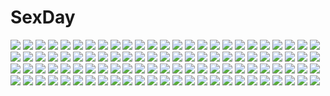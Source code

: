 # SexDay
![](https://konachan.com/image/df260dbbb8e346a48e0d5b5abd669a5a/Konachan.com%20-%2087408%20blonde_hair%20blue_eyes%20cloud_strife%20final_fantasy%20final_fantasy_vii%20final_fantasy_vii_advent_children%20short_hair%20sword%20weapon.jpg)
![](https://konachan.com/image/17fe5759da016612ab7939ba4bf63d33/Konachan.com%20-%20135553%20apricot%20barefoot%20breasts%20cleavage%20drink%20japanese_clothes%20long_hair%20moon%20no_bra%20oda_nobunaga_%28ouka_sengoku%29%20ouka_sengoku%20sake%20toma%20yukata.jpg)
![](https://konachan.com/jpeg/36ab14f4c57170853c3ee1177de54a7c/Konachan.com%20-%2089874%20blue_eyes%20blue_hair%20blush%20censored%20game_cg%20handjob%20hasekura_airi%20misaki_kurehito%20nipples%20nude%20penis%20trumple%20ushinawareta_mirai_wo_motomete%20wet.jpg)
![](https://konachan.com/image/5fcf546f985a51951097d8796780826f/Konachan.com%20-%2019036%20all_male%20kurama_%28naruto%29%20male%20naruto%20uzumaki_naruto.jpg)
![](https://konachan.com/image/5e4c659e0d3d2bac7c3c42b5cc02f276/Konachan.com%20-%2049360%20cc%20code_geass%20lelouch_lamperouge%20male.jpg)
![](https://konachan.com/image/9e94ed40e875d0b3acb556b6d358ff7f/Konachan.com%20-%2059303%20hatsune_miku%20jpeg_artifacts%20kasane_teto%20utau%20vocaloid%20w.s.jpg)
![](https://konachan.com/jpeg/f1c4378272be026f05e4e0115746fc67/Konachan.com%20-%20211474%20black_hair%20blonde_hair%20blue_eyes%20brown_hair%20gray_eyes%20group%20long_hair%20police%20red_eyes%20ruby_rose%20rwby%20short_hair%20watermark%20white_hair%20yellow_eyes.jpg)
![](https://konachan.com/image/5edf936596c2a5367eddcac20bb563ea/Konachan.com%20-%20108363%20aqua_eyes%20ass%20barefoot%20blush%20book%20long_hair%20original%20panties%20purple_hair%20rasahan%20shirt%20skirt%20underwear%20upskirt.jpg)
![](https://konachan.com/image/81dfccf1fc52d92f9cc7b612557d96d0/Konachan.com%20-%2087280%202girls%20animal_ears%20black_hair%20bow%20hat%20inubashiri_momiji%20red_eyes%20shameimaru_aya%20touhou%20wolfgirl%20yuuzii.jpg)
![](https://konachan.com/image/0d50a85ab186cfb2cc6cd1bdda7f8ef3/Konachan.com%20-%20151445%20muso-comet%20original%20petals%20red%20school_uniform%20tree.jpg)
![](https://konachan.com/jpeg/15a2ede1d3a082edde545bc4cebec2a9/Konachan.com%20-%20261433%20aqua_eyes%20blonde_hair%20blush%20kagamine_rin%20patzzi%20short_hair%20signed%20vocaloid%20wink.jpg)
![](https://konachan.com/image/25b2ce262887ef8ee884e6c019261cff/Konachan.com%20-%20302066%20blonde_hair%20cpkon%20dress%20fate_grand_order%20fate_%28series%29%20green_eyes%20nero_claudius_%28fate%29%20short_hair%20sword%20weapon.jpg)
![](https://konachan.com/image/bbf0f26e33cfb25686bbf7b261c310f6/Konachan.com%20-%2066851%20bou_nin%20hatsune_miku%20twintails%20vocaloid%20winter.jpg)
![](https://konachan.com/image/d39f519dc95f089d2adf9a95f7e62817/Konachan.com%20-%2030448%20mizuki_%28quilt%29%20quilt.jpg)
![](https://konachan.com/jpeg/b6ee79e7516bdd48fa8d883bbe736d1f/Konachan.com%20-%20228227%202girls%20aqua_eyes%20aqua_hair%20blush%20bow%20haikimono%20pink_eyes%20pink_hair%20ram_%28re%3Azero%29%20rem_%28re%3Azero%29%20ribbons%20school_uniform%20short_hair%20signed%20twins%20wink.jpg)
![](https://konachan.com/jpeg/e0fe01699c0c02de04e4878538570fe3/Konachan.com%20-%20300771%20animal_ears%20blush%20breasts%20cum%20flowers%20foxgirl%20game_cg%20gray_hair%20long_hair%20nipples%20no_bra%20nopan%20pubic_hair%20red_eyes%20sex%20tail%20uncensored%20waifu2x.jpg)
![](https://konachan.com/jpeg/347ff2711318ac3c383e58f522d332bf/Konachan.com%20-%20263171%20ass%20blush%20boots%20breasts%20brown_hair%20cameltoe%20cattleya_baudelaire%20cleavage%20ginhaha%20necklace%20panties%20purple_eyes%20tattoo%20underwear%20violet_evergarden.jpg)
![](https://konachan.com/image/826639d09a2730b4304e6dc14a13c0f2/Konachan.com%20-%2095165%20dark_skin%20franco_il_nero%20green_eyes%20gun%20nitroplus%20ni%CE%B8%20weapon%20white_hair%20zoku_satsuriku_no_jango.jpg)
![](https://konachan.com/image/a8b1d4b4975e01268a36638a42022f8f/Konachan.com%20-%20228367%20emilia_%28re%3Azero%29%20novelance%20re%3Azero_kara_hajimeru_isekai_seikatsu%20signed.jpg)
![](https://konachan.com/jpeg/1ec63cbaaf37bb2d6362d183fa8da54b/Konachan.com%20-%2089667%20game_cg%20hasekura_airi%20kick%20kneehighs%20misaki_kurehito%20panties%20school_uniform%20spread_legs%20transparent%20trumple%20underwear%20ushinawareta_mirai_wo_motomete.jpg)
![](https://konachan.com/jpeg/399bdf7dd138958bee00dc13043fb7bf/Konachan.com%20-%20239778%20blonde_hair%20blush%20breasts%20censored%20clouds%20game_cg%20gray_eyes%20green_eyes%20hulotte%20long_hair%20male%20nipples%20nude%20penis%20short_hair%20sky%20wet%20white_hair.jpg)
![](https://konachan.com/image/552fd20ecce9b6009f32a62af9e99d5c/Konachan.com%20-%2013913%20green_hair%20long_hair%20sorairo_no_organ%20yellow_eyes.jpg)
![](https://konachan.com/image/832d55eccf06e15ba7d9f2db1a9efcb3/Konachan.com%20-%20106366%20fire%20fujiwara_no_mokou%20touhou.jpg)
![](https://konachan.com/jpeg/f7fb959daefbb5004597a11f5a54e149/Konachan.com%20-%2055735%2077%20narukami_aoi%20purple_eyes%20purple_hair%20tenmaso%20twintails.jpg)
![](https://konachan.com/image/1e930f7a4d740321940d461b76b7ac89/Konachan.com%20-%2018219%20itou_noiji%20school_uniform%20suzumiya_haruhi%20suzumiya_haruhi_no_yuutsu.jpg)
![](https://konachan.com/image/e9e5017c25dbaeab95af3009bc284f23/Konachan.com%20-%20230199%20industrial%20original%20ryosios%20suu-chan_%28ryosios%29.jpg)
![](https://konachan.com/jpeg/7de3b19d3b2996482dadcd8774c45851/Konachan.com%20-%2099993%20breasts%20cleavage%20gloves%20long_hair%20navel%20nona-pe%20original%20red_eyes%20shorts%20tattoo%20techgirl%20white_hair.jpg)
![](https://konachan.com/jpeg/04cfef4c0d54117339155f5736ebe68a/Konachan.com%20-%20294699%202girls%20blonde_hair%20blue_gk%20fate_grand_order%20fate_%28series%29%20no_bra%20okita_souji_alter%20panties%20short_hair%20thighhighs%20underwear%20yellow_eyes.jpg)
![](https://konachan.com/jpeg/38d890cc9283c26087798ff37b2e25ff/Konachan.com%20-%20207002%20ass%20bed%20blonde_hair%20blush%20breasts%20computer%20fast-runner-2024%20food%20navel%20original%20panties%20red_eyes%20tiffy%20torn_clothes%20underwear.jpg)
![](https://konachan.com/image/ad1e50de9c6b3c221fed9ec05bfa27a4/Konachan.com%20-%20175128%20blue_eyes%20blue_hair%20breasts%20brown_hair%20christmas%20cleavage%20glasses%20hat%20iori_sei%20navel%20panties%20ral-san%20ribbons%20ryushin%20thighhighs%20underwear%20white_hair.jpg)
![](https://konachan.com/image/d3672d97a993ff11504d0702e1ec8268/Konachan.com%20-%20237134%20flowers%20little_witch_academia%20long_hair%20pink_eyes%20purple_hair%20skirt%20sucy_manbavaran%20waterkuma.jpg)
![](https://konachan.com/jpeg/eb7239b3e9a71dd7067d1024071ad0c5/Konachan.com%20-%20257792%20animal_ears%20anthropomorphism%20blonde_hair%20bow%20catgirl%20close%20harusabin%20kemono_friends%20serval%20short_hair%20tears%20yellow_eyes.jpg)
![](https://konachan.com/image/db99d8fbd6c99a39dfdbffbb9052a524/Konachan.com%20-%2020086%20ichigo_mashimaro%20sakuragi_matsuri.jpg)
![](https://konachan.com/image/ec907d818e0055b1ccb10b916dcca533/Konachan.com%20-%2070256%20artoria_pendragon_%28all%29%20blonde_hair%20fate_%28series%29%20fate_stay_night%20green_eyes%20saber%20skirt.jpg)
![](https://konachan.com/jpeg/18ed97f1516bd8b90053066baa271e34/Konachan.com%20-%2018413%20rozen_maiden%20suigintou.jpg)
![](https://konachan.com/image/0c9aa2da17574d8ffc5358dbe3499b1b/Konachan.com%20-%2016185%20paradise_kiss.jpg)
![](https://konachan.com/jpeg/9dedcf0ba0f7f74e500a47686e61d72b/Konachan.com%20-%20275453%20animal_ears%20aqua_eyes%20blonde_hair%20breasts%20butterfly%20foxgirl%20long_hair%20magic%20miko%20nipples%20no_bra%20nopan%20original%20tachimi_%28basue%29%20tail%20undressing.jpg)
![](https://konachan.com/image/d52f131deb6134ce2902fa86b3489523/Konachan.com%20-%2018910%20ayanami_rei%20bikini%20blonde_hair%20blue_eyes%20blue_hair%20cosplay%20kobayashi_yuji%20neon_genesis_evangelion%20red_eyes%20soryu_asuka_langley%20swimsuit.jpg)
![](https://konachan.com/jpeg/897511957172b677601a7073fdf16574/Konachan.com%20-%20290170%20chibi%20flowers%20forest%20grass%20group%20manino_%28mofuritaionaka%29%20night%20original%20scenic%20signed%20tree.jpg)
![](https://konachan.com/jpeg/2eeb6a6c8c9e200e25683e513dfa6759/Konachan.com%20-%20273294%20ass%20beach%20bekotarou%20bikini%20blush%20breasts%20brown_hair%20drink%20game_cg%20long_hair%20ponytail%20red_eyes%20shade%20sideboob%20swim_ring%20swimsuit%20topless%20wet.jpg)
![](https://konachan.com/image/8b0304e54a21bde8c5c3fccf492cbbd0/Konachan.com%20-%2085484%20amagami%20cherry_blossoms%20flowers%20morishima_haruka%20petals%20takayama_kisai.jpg)
![](https://konachan.com/jpeg/5a094ba83aa3034c45d1739e6e0b5568/Konachan.com%20-%20276353%20aliasing%20aqua_eyes%20azur_lane%20blonde_hair%20blush%20breasts%20cape%20clouds%20gloves%20hat%20long_hair%20navel%20no_bra%20panties%20pantyhose%20torn_clothes%20underwear%20uniform.jpg)
![](https://konachan.com/image/19d1e578884d1e3ce56fc22e2933ba82/Konachan.com%20-%2099010%20akemi_homura%20kaname_madoka%20kyuubee%20mahou_shoujo_madoka_magica%20miki_sayaka%20sakura_kyouko%20taicho128%20tomoe_mami.jpg)
![](https://konachan.com/image/30a458c9a7495ab12c8b861147021974/Konachan.com%20-%20245659%202girls%20animal_ears%20blush%20catgirl%20green_eyes%20loli%20neko_works%20nekopara%20orange_hair%20purple_hair%20sayori%20short_hair%20skirt%20socks%20tail%20watermark.jpg)
![](https://konachan.com/image/6514cc888abedeaec5af7321f8fdbd81/Konachan.com%20-%2038673%20tagme.jpg)
![](https://konachan.com/jpeg/b4a12499eb95544313bb41c58b78e3ed/Konachan.com%20-%20275804%20black_eyes%20black_hair%20blush%20bow%20christmas%20glasses%20hat%20kyak_bamboo%20long_hair%20original%20santa_hat%20school_uniform%20short_hair.jpg)
![](https://konachan.com/jpeg/c176515c88eda93ab8811415023c6c36/Konachan.com%20-%20172284%20blue_hair%20brown_eyes%20brown_hair%20ene_%28kagerou_project%29%20headphones%20kagerou_project%20kisaragi_shintaro%20phone%20short_hair%20twintails.jpg)
![](https://konachan.com/image/c804cad5f0514d3c4dc2c54fb22926cd/Konachan.com%20-%20127620%202girls%20flowers%20hong_meiling%20izayoi_sakuya%20maid%20moneti_%28daifuku%29%20purple_eyes%20red_hair%20touhou.jpg)
![](https://konachan.com/image/66f12f52870750af2e702559ccb4f53a/Konachan.com%20-%2074909%20ex_keine%20kamishirasawa_keine%20touhou.jpg)
![](https://konachan.com/jpeg/3fab37e157d1767496fc2762b86313f8/Konachan.com%20-%20285413%20aqua_eyes%20bed%20blonde_hair%20blush%20choker%20christmas%20cross%20dress%20garter_belt%20hat%20juliet_persia%20santa_hat%20stockings%20unacchi_%28nyusankin%29.jpg)
![](https://konachan.com/image/3a60d7db901019bc603390137f020ccd/Konachan.com%20-%20146445%20dress%20hat%20mystia_lorelei%20panties%20pink_hair%20striped_panties%20touhou%20underwear%20wings%20zan_%28harukahime%29.jpg)
![](https://konachan.com/image/f5ee15986aca14e0a6bc01bdfe68e874/Konachan.com%20-%20283928%202girls%20animal_ears%20aqua_eyes%20blonde_hair%20blue_hair%20blush%20catgirl%20dress%20fang%20saeki_sora%20sasugano_roki%20sasugano_ruki%20short_hair%20uniform%20wink.jpg)
![](https://konachan.com/image/1c076726ee2e84dcb46f48d6c160553e/Konachan.com%20-%20129936%20bow%20breasts%20dragonmaterial%20fujiwara_no_mokou%20nipples%20open_shirt%20red_eyes%20tagme%20topless%20touhou.jpg)
![](https://konachan.com/jpeg/6ec3bb92a471fcadb4869ec1646a8c32/Konachan.com%20-%20234552%20aliasing%20anthropomorphism%20kantai_collection%20nyum%20signed%20tagme%20water%20yuudachi_%28kancolle%29.jpg)
![](https://konachan.com/image/939abb9280a85786e2f93a8e4f13ab9b/Konachan.com%20-%20263089%20aqua_eyes%20ass%20ass_grab%20blue_hair%20blush%20flowers%20gloves%20kneehighs%20long_hair%20panties%20panty_pull%20ponytail%20sex%20skirt%20skirt_lift%20tears%20underwear.jpg)
![](https://konachan.com/image/bfebf31c4864ee6ccef73c85d7dceaac/Konachan.com%20-%2059679%20arima_senne%20breasts%20brown_hair%20glasses%20headdress%20long_hair%20maid%20nipples%20original%20panties%20pantyhose%20red_eyes%20spread_legs%20torn_clothes%20underwear.jpg)
![](https://konachan.com/jpeg/9e3b653d0294e38b65247defdb66d296/Konachan.com%20-%20249340%20remilia_scarlet%20short_hair%20tagme_%28artist%29%20touhou%20vampire%20wings.jpg)
![](https://konachan.com/image/e5b0511955e047f3d7caaa162ecb6cd3/Konachan.com%20-%2036322%20sakurazawa_izumi.jpg)
![](https://konachan.com/jpeg/062422e53b8539edb5e8de6a5476d2fd/Konachan.com%20-%2042564%20izumi_konata%20lucky_star.jpg)
![](https://konachan.com/image/c8205b98e0651311e70d3e7e863c1fd8/Konachan.com%20-%20172625%202girls%20aki_minoriko%20aki_shizuha%20apron%20autumn%20blonde_hair%20dress%20hat%20leaves%20red_eyes%20rerrere%20short_hair%20torii%20touhou%20tree%20yellow_eyes.jpg)
![](https://konachan.com/image/282631d9cbd6c0eb1ee66e78c579cfac/Konachan.com%20-%20149418%20alice_%28pandora_hearts%29%20elliot_nightray%20gilbert_nightray%20oz_vessalius%20pandora_hearts.jpg)
![](https://konachan.com/jpeg/18c0b3daccebcdfd90daacb64088a651/Konachan.com%20-%20170770%20barefoot%20bed%20blue_hair%20blush%20breasts%20condom%20cube%20green_eyes%20kanekiyo_miwa%20kurano_ema%20long_hair%20nipples%20panties%20tie%20underwear%20wet.jpg)
![](https://konachan.com/jpeg/939dda31f1dc45ea6e946e5b815f0b39/Konachan.com%20-%20188606%202girls%20ass%20breast_grab%20breasts%20lass%20long_hair%20nipples%20okushiro_yuki%20panties%20panty_pull%20pantyhose%20pink_hair%20thighhighs%20topless%20underwear%20wink.jpg)
![](https://konachan.com/jpeg/c7683481ba19a58d0c117f3f5ef07c5d/Konachan.com%20-%20150813%20akinashi_yuu%20fairys%20game_cg%20ima_sugu_onii-chan_ni_imouto_da_tte_iitai%21%20tagme_%28character%29.jpg)
![](https://konachan.com/jpeg/22660759d5cc51e54dee4f14f284bd43/Konachan.com%20-%20228543%20ame_%28d.s._-dal_segno-%29%20aqua_eyes%20aqua_hair%20blush%20circus%20clouds%20d.s._-dal_segno-%20game_cg%20long_hair%20scarf%20sky%20tanihara_natsuki%20tree.jpg)
![](https://konachan.com/image/3b4198be997dd8bfa9f31c9597bcd21e/Konachan.com%20-%20219869%20animal%20cat%20cherry_blossoms%20flowers%20grass%20hakurei_reimu%20japanese_clothes%20manoma%20miko%20petals%20summer%20torii%20touhou%20tree.jpg)
![](https://konachan.com/image/88e868fc5f080a2545cf7dd2b8c0da81/Konachan.com%20-%20302499%20blue_eyes%20blue_hair%20hatsune_miku%20long_hair%20sora2727%20tie%20twintails%20vocaloid.jpg)
![](https://konachan.com/image/786087f76b438e6b56e5d3467e43486e/Konachan.com%20-%20222811%20ram_%28re%3Azero%29%20rem_%28re%3Azero%29%20re%3Azero_kara_hajimeru_isekai_seikatsu%20ritsu_%28utaelhn%29%20twins.jpg)
![](https://konachan.com/image/a82e7c8380d921000f074b618d3bad8e/Konachan.com%20-%20230368%20aqua_eyes%20armor%20ban%20blonde_hair%20bodysuit%20breasts%20cameltoe%20elbow_gloves%20gloves%20kneehighs%20long_hair%20nipples%20see_through%20skintight%20spread_legs%20twintails.jpg)
![](https://konachan.com/image/305b37967feeba2e5f7c9f65f79a64a5/Konachan.com%20-%2097246%20blonde_hair%20drink%20green_eyes%20kagamine_len%20kagamine_rin%20male%20short_hair%20vocaloid%20white.jpg)
![](https://konachan.com/image/68c52723fd8d2af9c2adca870f7ddc0b/Konachan.com%20-%2057432%20animal_ears%20asahina_mikuru%20bunnygirl%20koizumi_itsuki%20kyon%20male%20nagato_yuki%20suzumiya_haruhi%20suzumiya_haruhi_no_yuutsu%20waitress.jpg)
![](https://konachan.com/image/33529cd6a1337847f6a25ff5ebc6f66f/Konachan.com%20-%2019289%20brown_eyes%20brown_hair%20hosokawa_kanako%20maria-sama_ga_miteru%20school_uniform.jpg)
![](https://konachan.com/image/9731b2fc6c45254a74f1ac2aae04c25e/Konachan.com%20-%2060413%202girls%20blonde_hair%20blue_eyes%20brown_eyes%20brown_hair%20long_hair%20onashia%20simoun%20vector%20yun.jpg)
![](https://konachan.com/image/01fe08112371e4af8f814b0e1599ccaa/Konachan.com%20-%20127054%20chibi%20headphones%20megurine_luka%20neko_sakana%20vocaloid.jpg)
![](https://konachan.com/jpeg/c8741e485a1409c510bcb3cc5738a65c/Konachan.com%20-%20250178%20building%20city%20cropped%20drink%20dtvisu%20green_eyes%20green_hair%20hat%20komeiji_koishi%20short_hair%20skirt%20sky%20touhou%20waifu2x%20water.jpg)
![](https://konachan.com/image/85d93c4536a3cdc2e6785f2be391f2d4/Konachan.com%20-%20298159%20azur_lane%20brown_hair%20demon%20habu_rin%20horns%20katana%20long_hair%20navel%20panties%20pantyhose%20purple_eyes%20school_uniform%20skirt%20sword%20underwear%20weapon.jpg)
![](https://konachan.com/image/70f96ec612a27a82252165bbd2f9202c/Konachan.com%20-%20261577%20bell%20breasts%20collar%20dark_skin%20fang%20food%20foxgirl%20gloves%20navel%20nipples%20penis%20pink_hair%20pussy%20sex%20stockings%20tail%20tamamo_cat%20uncensored%20yellow_eyes.jpg)
![](https://konachan.com/image/a8679047edca66dd1ead578eed07ee05/Konachan.com%20-%2024143%20amane_misa%20black%20dark%20death_note%20gothic%20goth-loli%20lolita_fashion%20suzuhira_hiro.jpg)
![](https://konachan.com/image/90aa82c33b205535672a5d0257806c57/Konachan.com%20-%20160535%20alice_in_wonderland%20alice_%28wonderland%29%20blonde_hair%20blue_eyes%20bow%20dress%20hoshii_hisa%20kneehighs.jpg)
![](https://konachan.com/jpeg/26f071b5b25b726c8a5d989976ad5e35/Konachan.com%20-%20154834%20blonde_hair%20long_hair%20saint_seiya.jpg)
![](https://konachan.com/jpeg/5cfe5747bf6908bd0049b784e92cd9a0/Konachan.com%20-%20178507%20bed%20breasts%20brown_hair%20game_cg%20glasses%20navel%20nipples%20nude%20pussy%20shinon_%28sao%29%20short_hair%20splush_wave%20spread_legs%20third-party_edit%20uncensored.jpg)
![](https://konachan.com/image/f2c76dcf72d2f1a88ddf32a0ea97bcd5/Konachan.com%20-%2012220%20breasts%20cleavage%20food%20kazami_mizuho%20long_hair%20onegai_teacher%20open_shirt%20panties%20pocky%20purple_eyes%20red_hair%20underwear.jpg)
![](https://konachan.com/jpeg/9572eb20263771d2e04c0488074a7244/Konachan.com%20-%20279700%202girls%20anthropomorphism%20bath%20blonde_hair%20girls_frontline%20gray_hair%20katuo1129%20long_hair%20onsen%20ump-9_%28girls_frontline%29%20water%20wink%20yellow_eyes.jpg)
![](https://konachan.com/image/5e1c0e624c006323d8cb426ae5eb0f0f/Konachan.com%20-%2010219%20range_murata%20tagme.jpg)
![](https://konachan.com/image/15365e25cbb2464e1a56ddbb1a7cf125/Konachan.com%20-%20263867%20brown_eyes%20brown_hair%20hc%20jpeg_artifacts%20long_hair%20magic%20misaka_mikoto%20school_uniform%20skirt%20socks%20to_aru_majutsu_no_index.jpg)
![](https://konachan.com/image/78c4a865052424f90ca5afb17c15e9bb/Konachan.com%20-%20103580%20censored%20dog_days%20ebido%20leonmitchelli_galette_des_rois%20pussy.jpg)
![](https://konachan.com/image/68ff90215d97704170368fa8bfa49b21/Konachan.com%20-%20183889%20aqua_hair%20kagerou_project%20kido_tsubomi%20long_hair%20red_eyes%20stars%20teasewetspectacle_%2839446746%29.jpg)
![](https://konachan.com/image/5e3f9e45b1daa3eb229986c48b328f63/Konachan.com%20-%2024076%202ch%204chan%20animal%20bear%20pedobear.jpg)
![](https://konachan.com/jpeg/0e1b87569d70b5a2a2f9aa11060da783/Konachan.com%20-%20158954%20blonde_hair%20blue_eyes%20blush%20kaho_okashii%20kneehighs%20kousaka_kirino%20kousaka_kyousuke%20long_hair%20male%20panties%20school_uniform%20striped_panties%20tie%20underwear.jpg)
![](https://konachan.com/image/d45584a5a1507e4ebeae2ddcc274a684/Konachan.com%20-%2052595%20akiyama_mio%20hirasawa_ui%20hirasawa_yui%20k-on%21%20kotobuki_tsumugi%20nakano_azusa%20tainaka_ritsu.jpg)
![](https://konachan.com/image/6895e0298c73f799c0597654d7309036/Konachan.com%20-%2034345%20fuji_shinobu%20louise_fran%C3%A7oise_le_blanc_de_la_valli%C3%A8re%20panties%20thighhighs%20underwear%20zero_no_tsukaima.jpg)
![](https://konachan.com/jpeg/5a165fd1208b534697574adbdb593be4/Konachan.com%20-%2051030%20da_capo%20shirakawa_kotori%20wedding%20wedding_attire.jpg)
![](https://konachan.com/image/5127dd09d03da69eb785552da62b98e3/Konachan.com%20-%20139268%20ass%20breasts%20nipples%20sex%20tagme%20torn_clothes%20touhou.jpg)
![](https://konachan.com/jpeg/2324168153be21d40aa9d275604f0825/Konachan.com%20-%20243562%20koizumi_hanayo%20love_live%21_school_idol_project%20tagme_%28artist%29%20toujou_nozomi.jpg)
![](https://konachan.com/image/3919139bf1ab40240c43a0e9ad316537/Konachan.com%20-%20117985%20anus%20ass_grab%20breasts%20censored%20dildo%20game_cg%20long_hair%20nipples%20penis%20purple_hair%20pussy%20red_hair%20sex%20tagme%20wet%20wrestle_angels.jpg)
![](https://konachan.com/image/c5aa885d189541f0bce28fabd6aa6685/Konachan.com%20-%20111749%20bed%20bra%20hirasawa_ui%20hirasawa_yui%20k-on%21%20panties%20third-party_edit%20underwear%20yuri.jpg)
![](https://konachan.com/jpeg/0c86b947580d87ecb42a5370720bbaac/Konachan.com%20-%2059472%20bakemonogatari%20glasses%20hanekawa_tsubasa%20monogatari_%28series%29%20transparent%20vector.jpg)
![](https://konachan.com/jpeg/314bc96c84cacfd5a731994627c3b41b/Konachan.com%20-%2068474%20blush%20christmas%20game_cg%20meri_chri%20mikagami_mamizu%20night%20purple_eyes%20santa_costume%20seiya_mashiro%20whirlpool.jpg)
![](https://konachan.com/image/c582059ee10feeb2610ec94547479f3f/Konachan.com%20-%2072804%20flowers%20green_eyes%20green_hair%20hatsune_miku%20headphones%20long_hair%20panties%20skirt%20striped_panties%20thighhighs%20tie%20twintails%20underwear%20vocaloid.jpg)
![](https://konachan.com/image/be5abe56a6ced5f3cdc00f6492150938/Konachan.com%20-%2077107%20rumia%20touhou.jpg)
